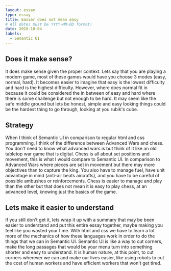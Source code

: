 ```yaml
---
layout: essay
type: essay
title: Easier does not mean easy
# All dates must be YYYY-MM-DD format!
date: 2018-10-04
labels:
  - Semantic UI
---
```


## Does it make sense?
It does make sense given the proper context. Lets say that you are playing a modern game, most of these games would have you choose 3 modes (easy, normal, hard). It becomes easier to imagine that easy is the lowest difficulty and hard is the highest difficulty. However, where does normal fit in because it could be considered the in between of easy and hard where there is some challenge but not enough to be hard. It may seem like the safe middle ground but lets be honest, simple and easy looking things could be the hardest thing to go through, looking at you rubik's cube.

## Strategy
When I think of Semantic UI in comparison to regular html and css programming, I think of the difference between Advanced Wars and chess. You don't need to know what advanced wars is but think of it like an old tabletop war game that is digital. Chess is all about set positions and movement, this is what I would compare to Semantic UI. In comparison to Advanced Wars where pieces are set in movement but there may more objectives than to capture the king. You also have to manage fuel, have unit advantage in mind (anti-air beats aircrafts), and you have to be careful of possible ambushes or reinforcements. Chess is easier to manage and play than the other but that does not mean it is easy to play chess, at an advanced level, knowing just the basics of the game.


## Lets make it easier to understand
If you still don't get it, lets wrap it up with a summary that may be been easier to understand and put this entire essay together, maybe making you feel like you wasted your time. With html and css we have to learn a lot more of the mechanics of how these languages work in order to do the things that we can in Semantic UI. Semantic UI is like a way to cut corners, make the long passages that would be your menu turn into something shorter and easy to understand. It is human nature, at this point, to cut corners wherever we can and make our lives easier, like using robots to cut the cost of human workers and have efficient workers that won't get tired.
